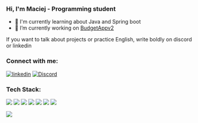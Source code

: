 ### Hi, I'm Maciej - Programming student 

- 🌱 I'm currently learning about Java and Spring boot
- 🔭 I’m currently working on <a href="https://github.com/Wojtur28/BudgetAppv2">BudgetAppv2</a>

If you want to talk about projects or practice English, write boldly on discord or linkedin


### Connect with me:
[![linkedin](https://img.shields.io/badge/linkedin-0A66C2?style=for-the-badge&logo=linkedin&logoColor=white)](https://www.linkedin.com/in/maciej-wojturski-814b20225/) [![Discord](https://img.shields.io/badge/Discord-%235865F2.svg?style=for-the-badge&logo=discord&logoColor=white)](discordapp.com/users/236556199632306176)


### Tech Stack:

<img src="https://img.shields.io/badge/OpenJDK-ED8B00?style=for-the-badge&logo=openjdk&logoColor=white" />  <img src="https://img.shields.io/badge/Spring-6DB33F?style=for-the-badge&logo=spring&logoColor=white" /> <img src="https://img.shields.io/badge/Spring_Security-6DB33F?style=for-the-badge&logo=Spring-Security&logoColor=white" /> <img src="https://img.shields.io/badge/Postman-FF6C37?style=for-the-badge&logo=Postman&logoColor=white" /> <img src="https://img.shields.io/badge/PostgreSQL-316192?style=for-the-badge&logo=postgresql&logoColor=white" /> <img src="https://img.shields.io/badge/Junit5-25A162?style=for-the-badge&logo=junit5&logoColor=white" /> <img src="https://img.shields.io/badge/Docker-2CA5E0?style=for-the-badge&logo=docker&logoColor=white" />
 
 <img src="https://img.shields.io/badge/IntelliJ_IDEA-000000.svg?style=for-the-badge&logo=intellij-idea&logoColor=white" />


 
<!--
**Wojtur28/Wojtur28** is a ✨ _special_ ✨ repository because its `README.md` (this file) appears on your GitHub profile.

Here are some ideas to get you started:



- 👯 I’m looking to collaborate on ...
- 🤔 I’m looking for help with ...
- 💬 Ask me about ...
- 📫 How to reach me: ...
- 😄 Pronouns: ...
- ⚡ Fun fact: ...
-->
